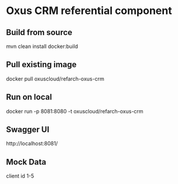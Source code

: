 # Oxus CRM referential component

## Build from source
mvn clean install docker:build

## Pull existing image
docker pull oxuscloud/refarch-oxus-crm

## Run on local
docker run -p 8081:8080 -t oxuscloud/refarch-oxus-crm

## Swagger UI
http://localhost:8081/

## Mock Data
client id 1-5
